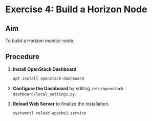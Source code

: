 
# Exercise 4: Build a Horizon Node

## Aim
To build a Horizon monitor node.

## Procedure

1. **Install OpenStack Dashboard**
    ```bash
    apt install openstack-dashboard
    ```

2. **Configure the Dashboard** by editing `/etc/openstack-dashboard/local_settings.py`.
3. **Reload Web Server** to finalize the installation.
    ```bash
    systemctl reload apache2.service
    ```
    